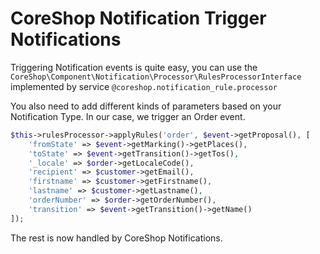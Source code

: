 # CoreShop Notification Trigger Notifications

Triggering Notification events is quite easy, you can use the ```CoreShop\Component\Notification\Processor\RulesProcessorInterface``` implemented by service
```@coreshop.notification_rule.processor```

You also need to add different kinds of parameters based on your Notification Type.
In our case, we trigger an Order event.

```php
$this->rulesProcessor->applyRules('order', $event->getProposal(), [
    'fromState' => $event->getMarking()->getPlaces(),
    'toState' => $event->getTransition()->getTos(),
    '_locale' => $order->getLocaleCode(),
    'recipient' => $customer->getEmail(),
    'firstname' => $customer->getFirstname(),
    'lastname' => $customer->getLastname(),
    'orderNumber' => $order->getOrderNumber(),
    'transition' => $event->getTransition()->getName()
]);
```

The rest is now handled by CoreShop Notifications.